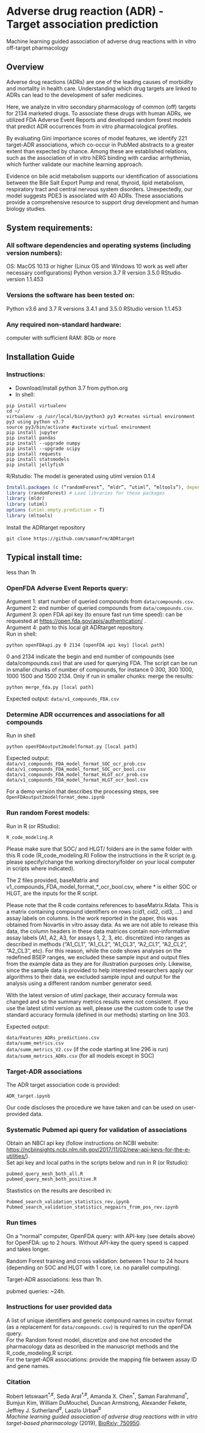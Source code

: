 # Adverse drug reaction (ADR) - Target association prediction
Machine learning guided association of adverse drug reactions with in vitro off-target pharmacology 

## Overview
Adverse drug reactions (ADRs) are one of the leading causes of morbidity and mortality 
in health care. Understanding which drug targets are linked to ADRs can lead to the 
development of safer medicines. 

Here, we analyze in vitro secondary pharmacology of common (off) targets for 2134 marketed 
drugs. To associate these drugs with human ADRs, we utilized FDA Adverse Event Reports and 
developed random forest models that predict ADR occurrences from in vitro pharmacological 
profiles. 

By evaluating Gini importance scores of model features, we identify 221 target-ADR 
associations, which co-occur in PubMed abstracts to a greater extent than expected 
by chance. Among these are established relations, such as the association of in vitro 
hERG binding with cardiac arrhythmias, which further validate our machine learning approach. 

Evidence on bile acid metabolism supports our identification of associations between the 
Bile Salt Export Pump and renal, thyroid, lipid metabolism, respiratory tract and central 
nervous system disorders. Unexpectedly, our model suggests PDE3 is associated with 40 ADRs. 
These associations provide a comprehensive resource to support drug development and human 
biology studies.

## System requirements: 

### All software dependencies and operating systems (including version numbers):
OS: MacOS 10.13 or higher  (Linux OS and Windows 10 work as well after necessary configurations)
Python version 3.7
R version 3.5.0
RStudio version 1.1.453

### Versions the software has been tested on:
Python v3.6 and 3.7
R versions 3.4.1 and 3.5.0
RStudio version 1.1.453

### Any required non-standard hardware:
computer with sufficient RAM: 8Gb or more

## Installation Guide

### Instructions:

- Download/install python 3.7 from python.org
- In shell:
```shell
pip install virtualenv
cd ~/
virtualenv -p /usr/local/bin/python3 py3 #creates virtual environment py3 using python v3.7
source py3/bin/activate #activate virtual environment
pip install jupyter
pip install pandas
pip install --upgrade numpy
pip install --upgrade scipy
pip install requests
pip install statsmodels
pip install jellyfish
```
R/Rstudio:
The model is generated using utiml version 0.1.4
```R
Install.packages (c (“randomForest”, “mldr”, “utiml”, “mltools”), dependencies = T) 
library (randomForest) # Load libraries for these packages
library (mldr)
library (utiml)
options (utiml.empty.prediction = T)
library (mltools)
```

Install the ADRtarget repository
```
git clone https://github.com/samanfrm/ADRtarget
```

## Typical install time: 
less than 1h


### OpenFDA Adverse Event Reports query:
Argument 1: start number of queried compounds from `data/compounds.csv`.  
Argument 2: end number of queried compounds from `data/compounds.csv`.  
Argument 3: open FDA api key (to ensure fast run time speed): can be requested 
at https://open.fda.gov/apis/authentication/ .    
Argument 4: path to this local git ADRtarget repository.  
Run in shell:
```shell
python openFDAapi.py 0 2134 [openFDA api key] [local path]
```
0 and 2134 indicate the begin and end number of compounds (see data/compounds.csv)
that are used for querying FDA. The script can be run in smaller chunks of number of 
compounds, for instance 0 300, 300 1000, 1000 1500 and 1500 2134.
Only if run in smaller chunks: merge the results:
```shell
python merge_fda.py [local path]
```

Expected output:
`data/v1_compounds_FDA.csv`

### Determine ADR occurrences and associations for all compounds 
Run in shell
```shell
python openFDAoutput2modelformat.py [local path]
```
Expected output:  
`data/v1_compounds_FDA_model_format_SOC_ocr_prob.csv`  
`data/v1_compounds_FDA_model_format_SOC_ocr_bool.csv`  
`data/v1_compounds_FDA_model_format_HLGT_ocr_prob.csv`  
`data/v1_compounds_FDA_model_format_HLGT_ocr_bool.csv`  

For a demo version that describes the processing steps, 
see `OpenFDAoutput2modelformat_demo.ipynb` 

### Run random Forest models:
Run in R (or RStudio):
```shell
R_code_modeling.R
```

Please make sure that SOC/ and HLGT/ folders are in the same folder with this
R code (R_code_modeling.R)
Follow the instructions in the R script (e.g. please specify/change the working 
directory/folder on your local computer in scripts where indicated).

The 2 files provided, baseMatrix and v1_compounds_FDA_model_format_*_ocr_bool.csv, 
where * is either SOC or HLGT, are the inputs for the R script.

Please note that the R code contains references to baseMatrix.Rdata.  This is a 
matrix containing compound identifiers on rows (cid1, cid2, cid3, ...) and assay 
labels on columns.  In the work reported in the paper, this was obtained from 
Novartis in vitro assay data.  As we are not able to release this data, the column 
headers in these data matrices contain non-informative assay labels (A1, A2, A3, 
for assays 1, 2, 3, etc. discretized into ranges as described in methods (“A1_CL1”, 
“A1_CL2”, “A1_CL3”, “A2_CL1”, “A2_CL2”, “A2_CL3”, etc).  For this reason, while the 
code shows analyses on the redefined BSEP ranges, we excluded these sample input and 
output files from the example data as they are for illustration purposes only.
Likewise, since the sample data is provided to help interested researchers apply our 
algorithms to their data, we excluded sample input and output for the analysis using 
a different random number generator seed.

With the latest version of utiml package, their accuracy formula was changed and 
so the summary metrics results were not consistent. If you use the latest utiml 
version as well, please use the custom code to use the standard accuracy formula 
(defined in our methods) starting on line 303.

Expected output:
 
`data/Features_ADRs_predictions.csv`  
`data/summ_metrics.csv`  
`data/summ_metrics_V2.csv` (if the code starting at line 296 is run)  
`data/summ_metrics_ADRs.csv` (for all models except in SOC)

### Target-ADR associations
The ADR target association code is provided:
```shell
ADR_target.ipynb
```
Our code discloses the procedure we have taken and can be used on user-provided data. 

### Systematic Pubmed api query for validation of associations
Obtain an NBCI api key (follow instructions on NCBI website:
https://ncbiinsights.ncbi.nlm.nih.gov/2017/11/02/new-api-keys-for-the-e-utilities/).  
Set api key and local paths in the scripts below and run in R (or Rstudio):
```shell
pubmed_query_mesh_both_all.R    
pubmed_query_mesh_both_positive.R
```
Stastistics on the results are described in:
```shell
Pubmed_search_validation_statistics_rev.ipynb  
Pubmed_search_validation_statistics_negpairs_from_pos_rev.ipynb
```

### Run times
On a "normal" computer, OpenFDA query: with API-key (see details above) for OpenFDA:
up to 2 hours. Without API-key the query speed is capped and takes longer.

Random Forest training and cross validation: between 1 hour to 24 hours (depending 
on SOC and HLGT with 1 core, i.e. no parallel computing).

Target-ADR associations: less than 1h.

pubmed queries: ~24h.

### Instructions for user provided data
A list of unique identifiers and generic compound names in csv/tsv format (as a replacement 
for `data/compounds.csv`) is required to run the openFDA query.  
For the Random forest model, discretize and one hot encoded the pharmacology data as 
described in the manuscript methods and the R_code_modeling.R script.  
For the target-ADR associations: provide the mapping file between assay ID and gene names.
 
### Citation
Robert Ietswaart<sup>\*,#</sup>, Seda Arat<sup>\*,#</sup>, Amanda X. Chen<sup>\*</sup>, 
Saman Farahmand<sup>\*</sup>, Bumjun Kim, William DuMouchel, 
Duncan Armstrong, Alexander Fekete, Jeffrey J. Sutherland<sup>#</sup>, Laszlo Urban<sup>#</sup>  
*Machine learning guided association of adverse drug reactions with in vitro target-based 
pharmacology* (2019), [BioRxiv; 750950](https://www.biorxiv.org/content/10.1101/750950v2).


